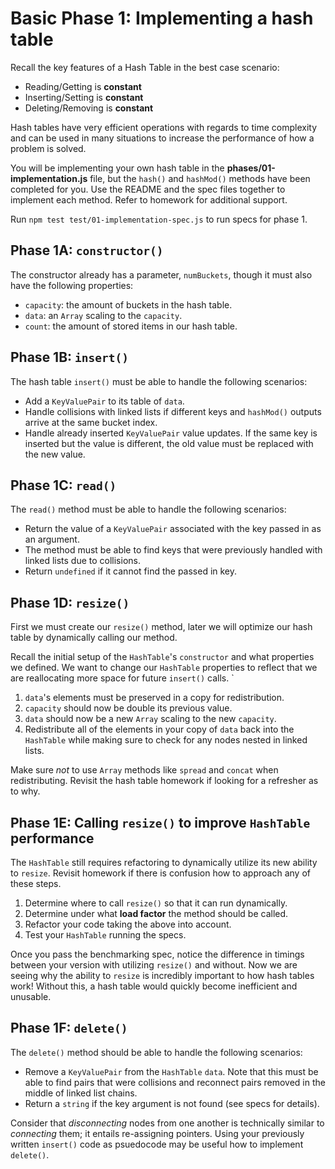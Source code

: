 # Basic Phase 1: Implementing a hash table

Recall the key features of a Hash Table in the best case scenario:

* Reading/Getting is **constant**
* Inserting/Setting is **constant**
* Deleting/Removing is **constant**

Hash tables have very efficient operations with regards to time complexity and
can be used in many situations to increase the performance of how a problem is
solved.

You will be implementing your own hash table in the __phases/01-implementation.js__ file, but the `hash()` and `hashMod()`
methods have been completed for you. Use the README and the spec files together
to implement each method. Refer to homework for additional support.

Run `npm test test/01-implementation-spec.js` to run specs for phase 1.

## Phase 1A: `constructor()`

The constructor already has a parameter, `numBuckets`, though it must also
have the following properties:

- `capacity`: the amount of buckets in the hash table.
- `data`: an `Array` scaling to the `capacity`.
- `count`: the amount of stored items in our hash table.

## Phase 1B: `insert()`

The hash table `insert()` must be able to handle the following scenarios:

- Add a `KeyValuePair` to its table of `data`.
- Handle collisions with linked lists if different keys and `hashMod()`
outputs arrive at the same bucket index.
- Handle already inserted `KeyValuePair` value updates. If the same key is
inserted but the value is different, the old value must be replaced with the
new value.

## Phase 1C: `read()`

The `read()` method must be able to handle the following scenarios:

- Return the value of a `KeyValuePair` associated with the key passed in as an
argument.
- The method must be able to find keys that were previously handled with linked
lists due to collisions.
- Return `undefined` if it cannot find the passed in key.

## Phase 1D: `resize()`

First we must create our `resize()` method, later we will optimize our hash
table by dynamically calling our method.

Recall the initial setup of the `HashTable`'s `constructor` and what properties
we defined. We want to change our `HashTable` properties to reflect that we are
reallocating more space for future `insert()` calls. `

1. `data`'s elements must be preserved in a copy for redistribution.
2. `capacity` should now be double its previous value.
3. `data` should now be a new `Array` scaling to the new `capacity`.
4. Redistribute all of the elements in your copy of `data` back into the
`HashTable` while making sure to check for any nodes nested in linked lists.

Make sure _not_ to use `Array` methods like `spread` and `concat` when
redistributing. Revisit the hash table homework if looking for a refresher as
to why.

## Phase 1E: Calling `resize()` to improve `HashTable` performance

The `HashTable` still requires refactoring to dynamically utilize its new
ability to `resize`. Revisit homework if there is confusion how to approach any
of these steps.

1. Determine where to call `resize()` so that it can run dynamically.
2. Determine under what **load factor** the method should be called.
3. Refactor your code taking the above into account.
4. Test your `HashTable` running the specs.

Once you pass the benchmarking spec, notice the difference in timings between
your version with utilizing `resize()` and without. Now we are seeing why the
ability to `resize` is incredibly important to how hash tables work! Without
this, a hash table would quickly become inefficient and unusable.

## Phase 1F: `delete()`

The `delete()` method should be able to handle the following scenarios:

-   Remove a `KeyValuePair` from the `HashTable` `data`. Note that this must be
able to find pairs that were collisions and reconnect pairs removed in the
middle of linked list chains.
-   Return a `string` if the key argument is not found (see specs for details).

Consider that _disconnecting_ nodes from one another is technically similar to
_connecting_ them; it entails re-assigning pointers. Using your previously
written `insert()` code as psuedocode may be useful how to implement `delete()`.
